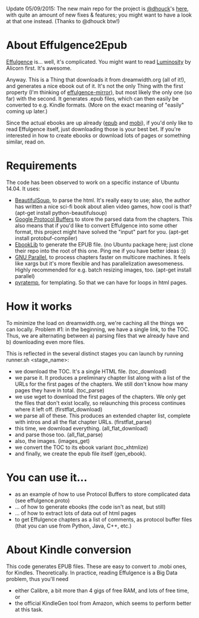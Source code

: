 Update 05/09/2015: The new main repo for the project is [@dhouck](https://github.com/dhouck)'s [here](https://github.com/dhouck/effulgence2epub), with quite an amount of new fixes & features; you might want to have a look at that one instead. (Thanks to @dhouck btw!)

About Effulgence2Epub
=====================

[Effulgence](http://edgeofyourseat.dreamwidth.org/2121.html) is... well, it's complicated. You might want to read [Luminosity](http://luminous.elcenia.com/) by Alicorn first. It's awesome.

Anyway. This is a Thing that downloads it from dreamwidth.org (all of it!), and generates a nice ebook out of it. It's not the only Thing with the first property (I'm thinking of [effulgence-mirror](https://github.com/liammdalton/effulgence-mirror)), but most likely the only one (so far) with the second. It generates .epub files, which can then easily be converted to e.g. Kindle formats. (More on the exact meaning of "easily" coming up later.)

Since the actual ebooks are up already ([epub](http://luminous.elcenia.com/effulgence/effulgence.epub) and [mobi](http://luminous.elcenia.com/effulgence/effulgence.mobi)), if you'd only like to read Effulgence itself, just downloading those is your best bet. If you're interested in how to create ebooks or download lots of pages or something similar, read on.

Requirements
============
The code has been observed to work on a specific instance of Ubuntu 14.04. It uses:

  - [BeautifulSoup](http://www.crummy.com/software/BeautifulSoup/), to parse the html. It's really easy to use; also, the author has written a nice sci-fi book about alien video games, how cool is that? (apt-get install python-beautifulsoup)
  - [Google Protocol Buffers](https://code.google.com/p/protobuf/) to store the parsed data from the chapters. This also means that if you'd like to convert Effulgence into some other format, this project might have solved the "input" part for you. (apt-get install protobuf-compiler)
  - [EbookLib](https://github.com/aerkalov/ebooklib) to generate the EPUB file. (no Ubuntu package here; just clone their repo into the root of this one. Ping me if you have better ideas :))
  - [GNU Parallel](http://www.gnu.org/software/parallel/), to process chapters faster on multicore machines. It feels like xargs but it's more flexible and has parallelization awesomeness. Highly recommended for e.g. batch resizing images, too. (apt-get install parallel)
  - [pyratemp](http://www.simple-is-better.org/template/pyratemp.html), for templating. So that we can have for loops in html pages.


How it works
============

To minimize the load on dreamwidth.org, we're caching all the things we can
locally. Problem #1: in the beginning, we have a single link, to the TOC. Thus, we are alternating between a) parsing files that we already have
and b) downloading even more files.

This is reflected in the several distinct stages you can launch by running runner.sh <stage_name>:

  - we download the TOC. It's a single HTML file. (toc_download)
  - we parse it. It produces a preliminary chapter list along with a list of the URLs for the first pages of the chapters. We still don't know how many pages they have in total. (toc_parse)
  - we use wget to download the first pages of the chapters. We only get the files that don't exist locally, so relaunching this process continues where it left off. (firstflat_download)
  - we parse all of these. This produces an extended chapter list, complete with intros and all the flat chapter URLs. (firstflat_parse)
  - this time, we download everything. (all\_flat\_download)
  - and parse those too. (all\_flat\_parse)
  - also, the images. (images_get)
  - we convert the TOC to its ebook variant (toc_xhtmlize)
  - and finally, we create the epub file itself (gen_ebook).

You can use it...
==================

  - as an example of how to use Protocol Buffers to store complicated data (see effulgence.proto)
  - ... of how to generate ebooks (the code isn't as neat, but still)
  - ... of how to extract lots of data out of html pages
  - to get Effulgence chapters as a list of comments, as protocol buffer files (that you can use from Python, Java, C++, etc.)

About Kindle conversion
========================

This code generates EPUB files. These are easy to convert to .mobi ones, for Kindles. Theoretically. In practice, reading Effulgence is a Big Data problem, thus you'll need

  - either Calibre, a bit more than 4 gigs of free RAM, and lots of free time, or
  - the official KindleGen tool from Amazon, which seems to perform better at this task.


